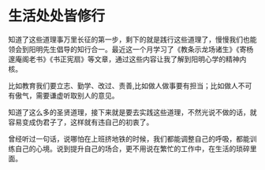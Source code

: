 # 生活处处皆修行

知道了这些道理事万里长征的第一步，剩下的就是践行这些道理了，慢慢我们也能领会到阳明先生倡导的知行合一。最近这一个月学习了《教条示龙场诸生》《寄杨邃庵阁老书》《书正宪扇》等文章，通过这些内容让我了解到阳明心学的精神内核。

比如教育我们要立志、勤学、改过、责善,比如做人做事要有担当；比如做人不可有傲气，需要谦虚听取别人的意见。

知道了这么多的圣贤道理，接下来就是要去实践这些道理，不然光说不做的话，就容易变成伪君子了，这样就有违自己的初衷了。

曾经听过一句话，说哪怕在上班挤地铁的时候，我们都能调整自己的呼吸，都能训练自己的心境。说到提升自己的场合，更不用说在繁忙的工作中，在生活的琐碎里面。


